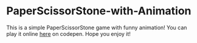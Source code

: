 # PaperScissorStone-with-Animation

This is a simple PaperScissorStone game with funny animation! You can play it online [here](PaperScissorStone) on codepen. Hope you enjoy it!